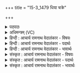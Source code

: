 +++
title = "15-3_1479 धिया चक्रे"

+++
<details><summary>पदपाठः</summary>

धि꣣या꣢। च꣣क्रे। व꣡रे꣢꣯ण्यः। भू꣣ता꣡ना꣢म्। ग꣡र्भ꣢꣯म्। आ। द꣣धे। द꣡क्ष꣢꣯स्य। पि꣣त꣡र꣢म्। त꣣ना꣢꣯। १४७९।
</details>

<details><summary>अधिमन्त्रम् (VC)</summary>

- अग्निः
- विश्वामित्रो गाथिनः
- गायत्री
- षड्जः
</details>

<details><summary>हिन्दी : आचार्य रामनाथ वेदालंकार - विषयः</summary>

अगले मन्त्र में परमेश्वर क्या करता है यह कहते हैं।
</details>

<details><summary>हिन्दी : आचार्य रामनाथ वेदालंकार - पदार्थः</summary>

पदार्थान्वयभाषाः -  (वरेण्यः) वरणीय और श्रेष्ठ वह अग्नि नामक परमात्मा,अपने उपासक को (तना धिया) विस्तृत बुद्धि के दान द्वारा (दक्षस्य) मनोबल का (पितरम्) पिता (चक्रे) बना देता है। साथ ही (भूतानाम्) उत्पन्न प्रशस्त जनों में (गर्भम्) सद्गुणों के गर्भ को (आ दधे) स्थापित करता है ॥३॥
</details>

<details><summary>हिन्दी : आचार्य रामनाथ वेदालंकार - भावार्थः</summary>

भावार्थभाषाः -  उपासना किया हुआ जगदीश्वर उपासक का सखा बनकर उसके बल, विज्ञान और अध्यात्म-धन को बढ़ाता है ॥३॥ इस खण्ड में परमात्मा, आनन्दरसप्रवाह और मानव-प्रेरणा का विषय वर्णित होने से इस खण्ड की पूर्व खण्ड के साथ सङ्गति जाननी चाहिए ॥ तेरहवें अध्याय में पञ्चम खण्ड समाप्त ॥
</details>

<details><summary>संस्कृत : आचार्य रामनाथ वेदालंकार - विषयः</summary>

अथ परमेश्वरः कमुपकारं करोतीत्याह।
</details>

<details><summary>संस्कृत : आचार्य रामनाथ वेदालंकार - पदार्थः</summary>

पदार्थान्वयभाषाः -  (वरेण्यः) वरणीयः श्रेष्ठश्च असौ अग्निः परमात्मा,स्वकीयमुपासकम् (तना धिया) विस्तीर्णबुद्धिप्रदानेन (दक्षस्य) मनोबलस्य (पितरम्) जनकम् (चक्रे) करोति। किञ्च (भूतानाम्) उत्पन्नानां प्रशस्तजनानाम् (गर्भम्२) सद्गुणगर्भम् (आ दधे) स्थापयति ॥३॥३
</details>

<details><summary>संस्कृत : आचार्य रामनाथ वेदालंकार - भावार्थः</summary>

भावार्थभाषाः -  उपासितो जगदीश्वर उपासकस्य सखा भूत्वा तस्य बलं विज्ञानमध्यात्मसम्पत्तिं च वर्धयति ॥३॥ अस्मिन् खण्डे परमात्मविषयस्यानन्दप्रवाहस्य मानवप्रेरणायाश्च वर्णनादेतत्खण्डस्य पूर्वखण्डेन संगतिर्ज्ञेया ॥
</details>